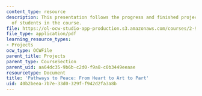 ```yaml
---
content_type: resource
description: This presentation follows the progress and finished projects of one group
  of students in the course.
file: https://ol-ocw-studio-app-production.s3.amazonaws.com/courses/2-993-designing-paths-to-peace-fall-2002/40b2beea7b7e33d0329ff942d2fa3a8b_pathways_course_outline1.pdf
file_type: application/pdf
learning_resource_types:
- Projects
ocw_type: OCWFile
parent_title: Projects
parent_type: CourseSection
parent_uid: aa64dc35-9b6b-c2d0-f9a8-c0b3449eeaae
resourcetype: Document
title: 'Pathways to Peace: From Heart to Art to Part'
uid: 40b2beea-7b7e-33d0-329f-f942d2fa3a8b
---
```

